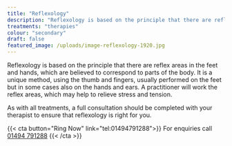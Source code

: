 ```yaml
---
title: "Reflexology"
description: "Reflexology is based on the principle that there are reflex areas in the feet and hands."
treatments: "therapies"
colour: "secondary"
draft: false
featured_image: /uploads/image-reflexology-1920.jpg
---
```


Reflexology is based on the principle that there are reflex areas in the feet and hands, which are believed to correspond to parts of the body. It is a unique method, using the thumb and fingers, usually performed on the feet but in some cases also on the hands and ears. A practitioner will work the reflex areas, which may help to relieve stress and tension.

As with all treatments, a full consultation should be completed with your therapist to ensure that reflexology is right for you.

{{< cta button="Ring Now" link="tel:01494791288">}}
For enquiries call [01494 791288](tel:01494791288)
{{< /cta >}}
